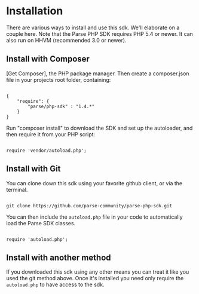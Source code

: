 # Installation

There are various ways to install and use this sdk. We'll elaborate on a couple here.
Note that the Parse PHP SDK requires PHP 5.4 or newer. It can also run on HHVM (recommended 3.0 or newer).

## Install with Composer

[Get Composer], the PHP package manager. Then create a composer.json file in
 your projects root folder, containing:

<pre><code class="json">
{
    "require": {
        "parse/php-sdk" : "1.4.*"
    }
}
</code></pre>

Run "composer install" to download the SDK and set up the autoloader,
and then require it from your PHP script:

<pre><code class="php">
require 'vendor/autoload.php';
</code></pre>

## Install with Git

You can clone down this sdk using your favorite github client, or via the terminal.

<pre><code class="bash">
git clone https://github.com/parse-community/parse-php-sdk.git
</code></pre>

You can then include the `autoload.php` file in your code to automatically load the Parse SDK classes.

<pre><code class="php">
require 'autoload.php';
</code></pre>

## Install with another method

If you downloaded this sdk using any other means you can treat it like you used the git method above.
Once it's installed you need only require the `autoload.php` to have access to the sdk.
